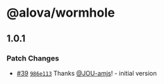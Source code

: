 # @alova/wormhole

## 1.0.1

### Patch Changes

- [#39](https://github.com/alovajs/devtools/pull/39) [`986e113`](https://github.com/alovajs/devtools/commit/986e113dbd1fa9f1096c861973b7f704258d9343) Thanks [@JOU-amjs](https://github.com/JOU-amjs)! - initial version
